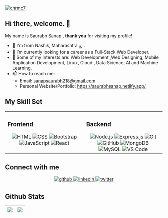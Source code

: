 <p align="left"> <a href="https://twitter.com/sanapsaurabh2" target="blank"><img src="https://img.shields.io/twitter/follow/sanapsaurabh2?logo=twitter&style=for-the-badge" alt="chrmc7" /></a> </p>

## Hi there, welcome. 👋

My name is Saurabh Sanap , **thank you** for visiting my profile!

- 📌 I'm  from Nashik, Maharashtra <sub>IN</sub> .
- 🔭 I’m currently looking for a career as a  Full-Stack Web Developer.
- 🧠 Some of my Interests are:  Web Development ,Web Designing, Mobile Application Development, Linux, Cloud , Data Science, AI and Machine Learning. 
- 📫 How to reach me:
    - Email: sanapsaurabh218@gmail.com
    - Personal Website/Portfolio: https://saurabhsanap.netlify.app/
 
 
## My Skill Set  
<table>
  <tr>
    <td valign="top" width="50%">
 
### Frontend  
<div align="center">  
<img src=https://img.shields.io/badge/-HTML-%23E34F26?style=plastic&logo=html5&logoColor=white alt=HTML />
<img src=https://img.shields.io/badge/-CSS-%231572B6?style=plastic&logo=css3&logoColor=white alt=CSS />
<img src=https://img.shields.io/badge/-Bootstrap-%237952B3?style=plastic&logo=bootstrap&logoColor=white alt=Bootstrap />
<img src=https://img.shields.io/badge/-JavaScript-%23F7DF1E?style=plastic&logo=javascript&logoColor=black alt=JavaScript />
<img src=https://img.shields.io/badge/-React-%2361DAFB?style=plastic&logo=react&logoColor=black alt=React />
    </div>
</td>
<td valign="top" width="50%">
  
### Backend  
<div align="center">  
<img src=https://img.shields.io/badge/-Node-%23339933?style=plastic&logo=node.js&logoColor=white alt=Node.js />
<img src=https://img.shields.io/badge/-Express-black?style=plastic&logo=express&logoColor=white alt=Express.js />
<img src=https://img.shields.io/badge/-Git-%23F05032?style=plastic&logo=git&logoColor=white alt=Git />
<img src=https://img.shields.io/badge/-GitHub-%23181717?style=plastic&logo=github alt=GitHub />
<img src=https://img.shields.io/badge/-MongoDB-%2347A248?style=plastic&logo=mongodb&logoColor=white alt=MongoDB />
<img src=https://img.shields.io/badge/-MySQL-%234479A1?style=plastic&logo=mysql&logoColor=white alt=MySQL />
<img src=https://img.shields.io/badge/-VS%20Code-%23007ACC?style=plastic&logo=visual%20studio%20code&logoColor=white alt='VS Code' />

</div>
</td>

</tr></table>    
    
 
## Connect with me  
<div align="center">
<a href="https://github.com/sonooo" target="_blank">
<img src=https://img.shields.io/badge/-GitHub-%23181717?style=plastic&logo=github alt=github style="margin-bottom: 5px;" />
</a>
<a href="https://linkedin.com/in/saurabh-sanap-159871179" target="_blank">
<img src=https://img.shields.io/badge/-LinkedIn-%230A66C2?style=plastic&logo=linkedin alt=linkedin style="margin-bottom: 5px;" />
</a>
<a href="https://twitter.com/sanapsaurabh2" target="_blank">
<img src=https://img.shields.io/badge/-Twitter-%231DA1F2?style=plastic&logo=twitter&logoColor=white alt=twitter style="margin-bottom: 5px;" />
</a>  
</div>

## Github Stats  
|![](http://github-readme-streak-stats.herokuapp.com?user=sonooo&theme=dark&currStreakNum=DD2727&sideNums=DD2727&background=000000&dates=46DD27)|![](https://github-readme-stats.vercel.app/api?username=sonooo&show_icons=true&theme=cobalt&title_color=fff&icon_color=82d4f7&text_color=d1dae3&bg_color=090909)|
|-|-|

<br>

<!---
sonooo/saurabhsanap is a ✨ special ✨ repository because its `README.md` (this file) appears on your GitHub profile.
You can click the Preview link to take a look at your changes.
--->
